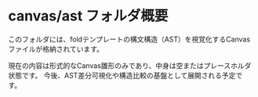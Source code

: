 # canvas/ast フォルダ概要

このフォルダには、foldテンプレートの構文構造（AST）を視覚化するCanvasファイルが格納されています。

現在の内容は形式的なCanvas雛形のみであり、中身は空またはプレースホルダ状態です。
今後、AST差分可視化や構造比較の基盤として展開される予定です。
